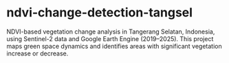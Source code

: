 # ndvi-change-detection-tangsel
NDVI-based vegetation change analysis in Tangerang Selatan, Indonesia, using Sentinel-2 data and Google Earth Engine (2019–2025). This project maps green space dynamics and identifies areas with significant vegetation increase or decrease.
